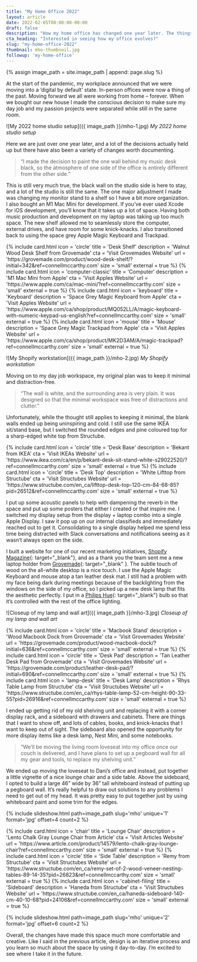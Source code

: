 ```yaml
---
title: "My Home Office 2022"
layout: article
date: 2022-02-05T00:00:00-00:00
draft: false
description: "How my home office has changed one year later. The things I’ve kept, and the things I’ve swapped out."
cta_heading: "Interested in seeing how my office evolves?"
slug: "my-home-office-2022"
thumbnail: mho-thumbnail.jpg
followup: 'my-home-office'
---
```


{% assign image_path = site.image_path | append: page.slug %}

At the start of the pandemic, my workplace announced that we were moving into a ‘digital by default’ state. In-person offices were now a thing of the past. Moving forward we all were working from home – forever. When we bought our new house I made the conscious decision to make sure my day job and my passion projects were separated while still in the same room.

![My 2022 home studio setup]({{ image_path }}/mho-1.jpg)
*My 2022 home studio setup*

Here we are just over one year later, and a lot of the decisions actually held up but there have also been a variety of changes worth documenting.

> “I made the decision to paint the one wall behind my music desk black, so the atmosphere of one side of the office is entirely different from the other side.”

This is still very much true, the black wall on the studio side is here to stay, and a lot of the studio is still the same. The one major adjustment I made was changing my monitor stand to a shelf so I have a bit more organization. I also bought an M1 Mac Mini for development. If you’ve ever used Xcode for iOS development, you’ll know that it takes up a lot of space. Having both music production and development on my laptop was taking up too much space. The new shelf allowed me to seamlessly store the computer, external drives, and have room for some knick-knacks. I also transitioned back to using the space grey Apple Magic Keyboard and Trackpad.

<div class="section product-list border-radius__normal">
  {% include card.html 
    icon = 'circle'
    title = 'Desk Shelf'
    description = 'Walnut Wood Desk Shelf from Grovemade'
    cta = 'Visit Grovemades Website'
    url = 'https://grovemade.com/product/wood-desk-shelf/?initial=342&ref=connellmccarthy.com'
    size = 'small'
    external = true %}
  {% include card.html 
    icon = 'computer-classic'
    title = 'Computer'
    description = 'M1 Mac Mini from Apple'
    cta = 'Visit Apples Website'
    url = 'https://www.apple.com/ca/mac-mini/?ref=connellmccarthy.com'
    size = 'small'
    external = true %}
  {% include card.html 
    icon = 'keyboard'
    title = 'Keyboard'
    description = 'Space Grey Magic Keyboard from Apple'
    cta = 'Visit Apples Website'
    url = 'https://www.apple.com/ca/shop/product/MQ052LL/A/magic-keyboard-with-numeric-keypad-us-english?ref=connellmccarthy.com'
    size = 'small'
    external = true %}
  {% include card.html 
    icon = 'mouse'
    title = 'Mouse'
    description = 'Space Grey Magic Trackpad from Apple'
    cta = 'Visit Apples Website'
    url = 'https://www.apple.com/ca/shop/product/MK2D3AM/A/magic-trackpad?ref=connellmccarthy.com'
    size = 'small'
    external = true %}
</div>

![My Shopify workstation]({{ image_path }}/mho-2.jpg)
*My Shopify workstation*

Moving on to my day job workspace, my original plan was to keep it minimal and distraction-free.

> “The wall is white, and the surrounding area is very plain. It was designed so that the minimal workspace was free of distractions and clutter.”

Unfortunately, while the thought still applies to keeping it minimal, the blank walls ended up being uninspiring and cold. I still use the same IKEA sit/stand base, but I switched the rounded edges and pine coloured top for a sharp-edged white top from Structube.

<div class="section product-list border-radius__normal">
  {% include card.html 
    icon = 'circle'
    title = 'Desk Base'
    description = 'Bekant from IKEA'
    cta = 'Visit IKEAs Website'
    url = 'https://www.ikea.com/ca/en/p/bekant-desk-sit-stand-white-s29022520/?ref=connellmccarthy.com'
    size = 'small'
    external = true %}
  {% include card.html 
    icon = 'circle'
    title = 'Desk Top'
    description = 'White Lifttop from Structube'
    cta = 'Visit Structubes Website'
    url = 'https://www.structube.com/en_ca/lifttop-desk-top-120-cm-84-68-85?pid=26512&ref=connellmccarthy.com'
    size = 'small'
    external = true %}
</div>

I put up some acoustic panels to help with dampening the reverb in the space and put up some posters that either I created or that inspire me. I switched my display setup from the display + laptop combo into a single Apple Display. I saw it pop up on our internal classifieds and immediately reached out to get it. Consolidating to a single display helped me spend less time being distracted with Slack conversations and notifications seeing as it wasn’t always open on the side.

I built a website for one of our recent marketing initiatives, [Shopify Magazine](https://magazine.shopify.com/?ref=connellmccarthy.com){: target="_blank"}, and as a thank you the team sent me a new laptop holder from [Grovemade](https://grovemade.com/?ref=connellmccarthy.com){: target="_blank" }. The subtle touch of wood on the all-white desktop is a nice touch. I use the Apple Magic Keyboard and mouse atop a tan leather desk mat. I still had a problem with my face being dark during meetings because of the backlighting from the windows on the side of my office, so I picked up a new desk lamp that fits the aesthetic perfectly. I put in a [Philips Hue](https://www.philips-hue.com/en-ca?ref=connellmccarthy.com){: target="_blank"} bulb so that it’s controlled with the rest of the office lighting.

![Closeup of my lamp and wall art]({{ image_path }}/mho-3.jpg)
*Closeup of my lamp and wall art*

<div class="section product-list border-radius__normal">
  {% include card.html 
    icon = 'circle'
    title = 'Macbook Stand'
    description = 'Wood Macbook Dock from Grovemade'
    cta = 'Visit Grovemades Website'
    url = 'https://grovemade.com/product/wood-macbook-dock/?initial=636&ref=connellmccarthy.com'
    size = 'small'
    external = true %}
  {% include card.html 
    icon = 'circle'
    title = 'Desk Pad'
    description = 'Tan Leather Desk Pad from Grovemade'
    cta = 'Visit Grovemades Website'
    url = 'https://grovemade.com/product/leather-desk-pad/?initial=690&ref=connellmccarthy.com'
    size = 'small'
    external = true %}
  {% include card.html 
    icon = 'lamp-desk'
    title = 'Desk Lamp'
    description = 'Rhys Table Lamp from Structube'
    cta = 'Visit Structubes Website'
    url = 'https://www.structube.com/en_ca/rhys-table-lamp-52-cm-height-90-33-55?pid=26916&ref=connellmccarthy.com'
    size = 'small'
    external = true %}
</div>

I ended up getting rid of my old shelving unit and replacing it with a corner display rack, and a sideboard with drawers and cabinets. There are things that I want to show off, and lots of cables, books, and knick-knacks that I want to keep out of sight. The sideboard also opened the opportunity for more display items like a desk lamp, Nest Mini, and some notebooks.

> “We’ll be moving the living room loveseat into my office once our couch is delivered, and I have plans to set up a pegboard wall for all my gear and tools, to replace my shelving unit.”

We ended up moving the loveseat to Dani’s office and instead, put together a little vignette of a nice lounge chair and a side table. Above the sideboard, I opted to build a large 46” wide by 36” tall whiteboard instead of putting up a pegboard wall. It’s really helpful to draw out solutions to any problems I need to get out of my head. It was pretty easy to put together just by using whiteboard paint and some trim for the edges.

{% include slideshow.html path=image_path slug='mho' unique='1' format='jpg' offset=4 count=2 %}

<div class="section product-list border-radius__normal">
  {% include card.html 
    icon = 'chair'
    title = 'Lounge Chair'
    description = 'Lento Chalk Gray Lounge Chair from Article'
    cta = 'Visit Articles Website'
    url = 'https://www.article.com/product/14579/lento-chalk-gray-lounge-chair?ref=connellmccarthy.com'
    size = 'small'
    external = true %}
  {% include card.html 
    icon = 'circle'
    title = 'Side Table'
    description = 'Remy from Structube'
    cta = 'Visit Structubes Website'
    url = 'https://www.structube.com/en_ca/remy-set-of-2-wood-veneer-nesting-tables-89-14-35?pid=26823&ref=connellmccarthy.com'
    size = 'small'
    external = true %}
  {% include card.html 
    icon = 'cabinet-filing'
    title = 'Sideboard'
    description = 'Haneda from Structube'
    cta = 'Visit Structubes Website'
    url = 'https://www.structube.com/en_ca/haneda-sideboard-140-cm-40-10-68?pid=24106&ref=connellmccarthy.com'
    size = 'small'
    external = true %}
</div>

{% include slideshow.html path=image_path slug='mho' unique='2' format='jpg' offset=6 count=2 %}

Overall, the changes have made this space much more comfortable and creative. Like I said in the previous article, design is an iterative process and you learn so much about the space by using it day-to-day. I’m excited to see where I take it in the future.